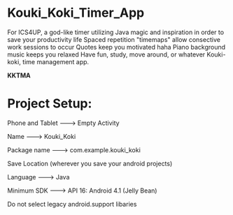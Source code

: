 # Kouki_Koki_Timer_App
For ICS4UP, a god-like timer utilizing Java magic and inspiration in order to save your productivity life
Spaced repetition "timemaps" allow consective work sessions to occur
Quotes keep you motivated haha
Piano background music keeps you relaxed
Have fun, study, move around, or whatever
Kouki-koki, time management app.

**KKTMA**

# Project Setup:

Phone and Tablet ---> Empty Activity

Name ---> Kouki_Koki

Package name ---> com.example.kouki_koki

Save Location (wherever you save your android projects)

Language ---> Java

Minimum SDK ---> API 16: Android 4.1 (Jelly Bean)

Do not select legacy android.support libaries

